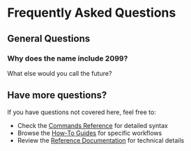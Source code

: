 # Frequently Asked Questions

## General Questions

### Why does the name include 2099?

What else would you call the future?

## Have more questions?

If you have questions not covered here, feel free to:

- Check the [Commands Reference](commands.md) for detailed syntax
- Browse the [How-To Guides](how-to/) for specific workflows
- Review the [Reference Documentation](reference/) for technical details
